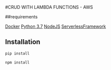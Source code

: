 #CRUD WITH LAMBDA FUNCTIONS - AWS 

##requirements

[Docker](https://www.docker.com/)
[Python 3.7](https://www.python.org/)
[NodeJS](https://nodejs.org/es/)
[ServerlessFramework](https://serverless.com/)

## Installation 

```bash
pip install 
```

```bash
npm install 
```